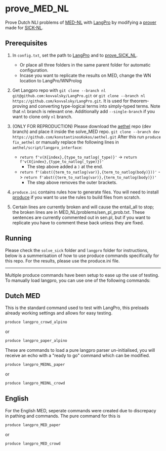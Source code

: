 # prove_MED_NL

Prove Dutch NLI problems of [MED-NL](https://aclanthology.org/2023.findings-eacl.110/) with [LangPro](https://github.com/kovvalsky/LangPro) by modifying a [prover](https://github.com/kovvalsky/prove_SICK_NL) made for [SICK-NL](https://github.com/gijswijnholds/sick_nl).

## Prerequisites

1. In `config.txt`, set the path to [LangPro](https://github.com/kovvalsky/LangPro) and to [prove_SICK_NL](https://github.com/kovvalsky/prove_SICK_NL).
   - Or place all three folders in the same parent folder for automatic configuration.
   - Incase you want to replicate the results on MED, change the WN location to LangPro/WNProlog

2. Get Langpro repo with
`git clone --branch nl git@github.com:kovvalsky/LangPro.git` or `git clone --branch nl https://github.com/kovvalsky/LangPro.git`.
It is used for theorem-proving and converting type-logical terms into simply-typed terms.
Note that `nl` branch is relevant one.
Additionally add `--single-branch` if you want to clone only `nl` branch.

3. (ONLY FOR REPRODUCTION) Please download the [aethel](https://github.com/konstantinosKokos/aethel/tree/dev) repo (dev branch) and place it inside the solve_MED repo.
`git clone --branch dev https://github.com/konstantinosKokos/aethel.git`
After this run `produce fix_aethel` or manually replace the following lines in `aethel/script/langpro_interface`:
   - `return f'v(X{index},{type_to_natlog(_type)}'` ->
    `return f'v(X{index},{type_to_natlog(_type)})'`
     - The step above added a `)` at the end.
   - `return f'(abst({term_to_natlog(var)},{term_to_natlog(body)}))'` ->
      `return f'abst({term_to_natlog(var)},{term_to_natlog(body)})'`
     - The step above removes the outer brackets.

4. `produce.ini` contains rules how to generate files.
You will need to install [produce](https://github.com/texttheater/produce) if you want to use the rules to build files from scratch.

5. Certain lines are currently broken and will cause the entail_all to stop; the broken lines are in MED_NL/problems/sen_pl_prob.txt.
   These sentences are currently commented out in sen.pl, but if you want to replicate you have to comment these back unless they are fixed.

## Running
Please check the `solve_sick` folder and `langpro` folder for instructions, below is a summerisation of how to use produce commands specifically for this repo. For the results, please use the produce.ini file.

---

Multiple produce commands have been setup to ease up the use of testing. To manually load langpro, you can use one of the following commands:

## Dutch MED

This is the standard command used to test with LangPro, this preloads already working settings and allows for easy testing.
```bash
produce langpro_crowd_alpino
```
or
```bash
produce langpro_paper_alpino
```

These are commands to load a pure langpro parser un-initialised, you will receive an echo with a "ready to go" command which can be modified.
```bash
produce langpro_MEDNL_paper
```
or
```bash
produce langpro_MEDNL_crowd
```


## English
For the English MED, seperate commands were created due to discrepacy in pathing and commands. The pure command for this is

```bash
produce langpro_MED_paper
```
or
```bash
produce langpro_MED_crowd
```
